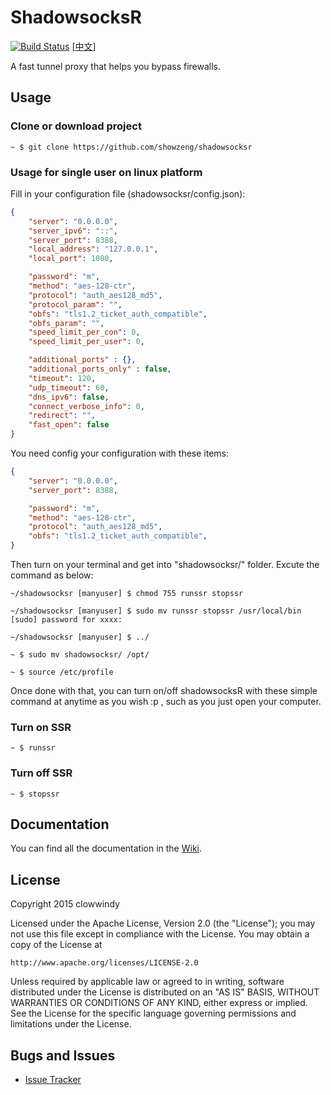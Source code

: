 ShadowsocksR
===========

[![Build Status]][Travis CI]  [[中文]]

A fast tunnel proxy that helps you bypass firewalls.

Usage
------

### Clone or download project

``` text
~ $ git clone https://github.com/showzeng/shadowsocksr
```

### Usage for single user on linux platform

Fill in your configuration file (shadowsocksr/config.json):

``` json
{
    "server": "0.0.0.0",
    "server_ipv6": "::",
    "server_port": 8388,
    "local_address": "127.0.0.1",
    "local_port": 1080,

    "password": "m",
    "method": "aes-128-ctr",
    "protocol": "auth_aes128_md5",
    "protocol_param": "",
    "obfs": "tls1.2_ticket_auth_compatible",
    "obfs_param": "",
    "speed_limit_per_con": 0,
    "speed_limit_per_user": 0,

    "additional_ports" : {},
    "additional_ports_only" : false,
    "timeout": 120,
    "udp_timeout": 60,
    "dns_ipv6": false,
    "connect_verbose_info": 0,
    "redirect": "",
    "fast_open": false
}
```

You need config your configuration with these items:

``` json
{
    "server": "0.0.0.0",
    "server_port": 8388,

    "password": "m",
    "method": "aes-128-ctr",
    "protocol": "auth_aes128_md5",
    "obfs": "tls1.2_ticket_auth_compatible",
}
```

Then turn on your terminal and get into "shadowsocksr/" folder. Excute the command as below:

``` text
~/shadowsocksr [manyuser] $ chmod 755 runssr stopssr

~/shadowsocksr [manyuser] $ sudo mv runssr stopssr /usr/local/bin
[sudo] password for xxxx: 

~/shadowsocksr [manyuser] $ ../

~ $ sudo mv shadowsocksr/ /opt/

~ $ source /etc/profile
```

Once done with that, you can turn on/off shadowsocksR with these simple command at anytime as you wish :p , such as you just open your computer.

### Turn on SSR

``` text
~ $ runssr
```

### Turn off SSR

``` text
~ $ stopssr
```

Documentation
-------------

You can find all the documentation in the [Wiki].

License
-------

Copyright 2015 clowwindy

Licensed under the Apache License, Version 2.0 (the "License"); you may
not use this file except in compliance with the License. You may obtain
a copy of the License at

    http://www.apache.org/licenses/LICENSE-2.0

Unless required by applicable law or agreed to in writing, software
distributed under the License is distributed on an "AS IS" BASIS, WITHOUT
WARRANTIES OR CONDITIONS OF ANY KIND, either express or implied. See the
License for the specific language governing permissions and limitations
under the License.

Bugs and Issues
----------------

* [Issue Tracker]


[Build Status]:      https://travis-ci.org/shadowsocksr/shadowsocksr.svg?branch=manyuser
[Travis CI]:         https://travis-ci.org/shadowsocksr/shadowsocksr
[Wiki]:              https://github.com/breakwa11/shadowsocks-rss/wiki
[Issue Tracker]:     https://github.com/shadowsocksr/shadowsocksr/issues?state=open
[中文]:               https://showzeng.itscoder.com/linux/2017/12/02/use-ssr-under-linux.html
